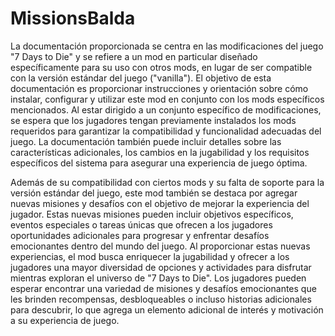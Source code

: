 # MissionsBalda

La documentación proporcionada se centra en las modificaciones del juego "7 Days to Die" y se refiere a un mod en particular diseñado específicamente para su uso con otros mods, en lugar de ser compatible con la versión estándar del juego ("vanilla"). El objetivo de esta documentación es proporcionar instrucciones y orientación sobre cómo instalar, configurar y utilizar este mod en conjunto con los mods específicos mencionados. Al estar dirigido a un conjunto específico de modificaciones, se espera que los jugadores tengan previamente instalados los mods requeridos para garantizar la compatibilidad y funcionalidad adecuadas del juego. La documentación también puede incluir detalles sobre las características adicionales, los cambios en la jugabilidad y los requisitos específicos del sistema para asegurar una experiencia de juego óptima.

Además de su compatibilidad con ciertos mods y su falta de soporte para la versión estándar del juego, este mod también se destaca por agregar nuevas misiones y desafíos con el objetivo de mejorar la experiencia del jugador. Estas nuevas misiones pueden incluir objetivos específicos, eventos especiales o tareas únicas que ofrecen a los jugadores oportunidades adicionales para progresar y enfrentar desafíos emocionantes dentro del mundo del juego. Al proporcionar estas nuevas experiencias, el mod busca enriquecer la jugabilidad y ofrecer a los jugadores una mayor diversidad de opciones y actividades para disfrutar mientras exploran el universo de "7 Days to Die". Los jugadores pueden esperar encontrar una variedad de misiones y desafíos emocionantes que les brinden recompensas, desbloqueables o incluso historias adicionales para descubrir, lo que agrega un elemento adicional de interés y motivación a su experiencia de juego.